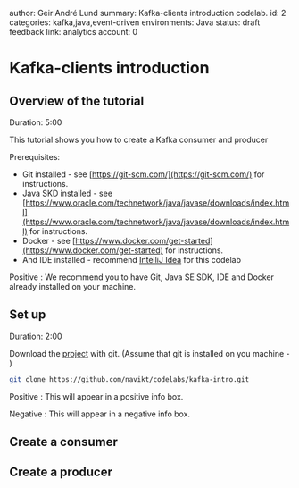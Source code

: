 author: Geir André Lund
summary: Kafka-clients introduction codelab. 
id: 2
categories: kafka,java,event-driven
environments: Java
status: draft
feedback link: 
analytics account: 0

# Kafka-clients introduction 

## Overview of the tutorial
Duration: 5:00 

This tutorial shows you how to create a Kafka consumer and producer 

Prerequisites: 
* Git installed - see [https://git-scm.com/](https://git-scm.com/) for instructions.
* Java SKD installed - see [https://www.oracle.com/technetwork/java/javase/downloads/index.html](https://www.oracle.com/technetwork/java/javase/downloads/index.html) for instructions. 
* Docker - see [https://www.docker.com/get-started](https://www.docker.com/get-started) for instructions.
* And IDE installed - recommend [IntelliJ Idea](https://www.jetbrains.com/idea/download) for this codelab

Positive
: We recommend you to have Git, Java SE SDK, IDE and Docker already installed on your machine.


## Set up
Duration: 2:00

Download the [project](https://github.com/navikt) with git. (Assume that git is installed on you machine - )

``` bash
git clone https://github.com/navikt/codelabs/kafka-intro.git
```

Positive
: This will appear in a positive info box.

Negative
: This will appear in a negative info box.


## Create a consumer 



## Create a producer



